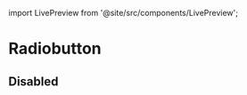 import LivePreview from '@site/src/components/LivePreview';

# Radiobutton

<LivePreview name="radio-button" framework="angular"></LivePreview>

## Disabled

<LivePreview name="radio-button-disabled" framework="angular"></LivePreview>

